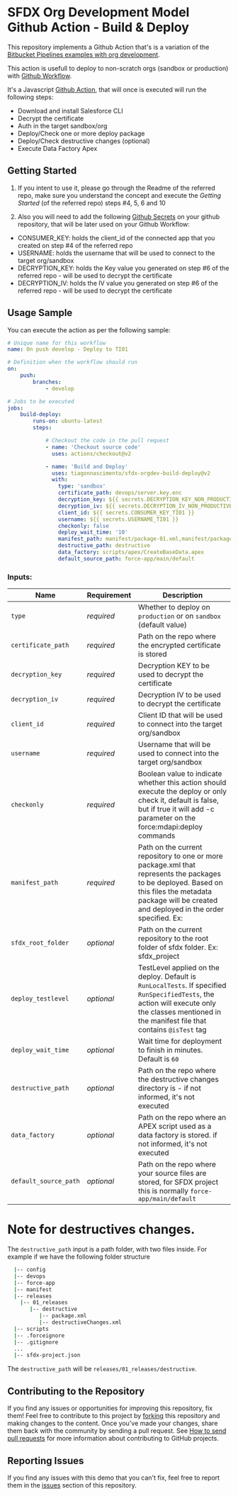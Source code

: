 # SFDX Org Development Model Github Action - Build & Deploy

This repository implements a Github Action that's is a variation of the [Bitbucket Pipelines examples with org development](https://github.com/forcedotcom/sfdx-bitbucket-org/).

This action is usefull to deploy to non-scratch orgs (sandbox or production) with [Github Workflow](https://guides.github.com/introduction/flow/).

It's a Javascript [Github Action](https://github.com/features/actions), that will once is executed will run the following steps:
- Download and install Salesforce CLI
- Decrypt the certificate
- Auth in the target sandbox/org 
- Deploy/Check one or more deploy package
- Deploy/Check destructive changes (optional)
- Execute Data Factory Apex

## Getting Started

1) If you intent to use it, please go through the Readme of the referred repo, make sure you understand the concept and execute the *Getting Started* (of the referred repo) steps #4, 5, 6 and 10

2) Also you will need to add the following [Github Secrets](https://help.github.com/en/actions/configuring-and-managing-workflows/creating-and-storing-encrypted-secrets) on your github repository, that will be later used on your Github Workflow:

- CONSUMER_KEY: holds the client_id of the connected app that you created on step #4 of the referred repo
- USERNAME: holds the username that will be used to connect to the target org/sandbox
- DECRYPTION_KEY: holds the Key value you generated on step #6 of the referred repo - will be used to decrypt the certificate
- DECRYPTION_IV: holds the IV value you generated on step #6 of the referred repo - will be used to decrypt the certificate

## Usage Sample

You can execute the action as per the following sample:

```yaml
# Unique name for this workflow
name: On push develop - Deploy to TI01

# Definition when the workflow should run
on:
    push:
        branches:
            - develop

# Jobs to be executed
jobs:
    build-deploy:
        runs-on: ubuntu-latest
        steps:

            # Checkout the code in the pull request
            - name: 'Checkout source code'
              uses: actions/checkout@v2

            - name: 'Build and Deploy'
              uses: tiagonnascimento/sfdx-orgdev-build-deploy@v2
              with:
                type: 'sandbox'
                certificate_path: devops/server.key.enc
                decryption_key: ${{ secrets.DECRYPTION_KEY_NON_PRODUCTIVE }}
                decryption_iv: ${{ secrets.DECRYPTION_IV_NON_PRODUCTIVE }}
                client_id: ${{ secrets.CONSUMER_KEY_TI01 }}
                username: ${{ secrets.USERNAME_TI01 }}
                checkonly: false
                deploy_wait_time: '10'
                manifest_path: manifest/package-01.xml,manifest/package-02.xml,manifest/package-03.xml
                destructive_path: destructive
                data_factory: scripts/apex/CreateBaseData.apex
                default_source_path: force-app/main/default
```

### Inputs:
| Name                  | Requirement | Description |
| --------------------- | ----------- | ----------- |
| `type`                | _required_  | Whether to deploy on `production` or on `sandbox` (default value) |
| `certificate_path`    | _required_  | Path on the repo where the encrypted certificate is stored |
| `decryption_key`      | _required_  | Decryption KEY to be used to decrypt the certificate |
| `decryption_iv`       | _required_  | Decryption IV to be used to decrypt the certificate |
| `client_id`           | _required_  | Client ID that will be used to connect into the target org/sandbox |
| `username`            | _required_  | Username that will be used to connect into the target org/sandbox |
| `checkonly`           | _required_  | Boolean value to indicate whether this action should execute the deploy or only check it, default is false, but if true it will add -c parameter on the force:mdapi:deploy commands |
| `manifest_path`       | _required_  | Path on the current repository to one or more package.xml that represents the packages to be deployed. Based on this files the metadata package will be created and deployed in the order specified. Ex:  | manifest/package-01.xml,manifest/package-02.xml,manifest/package-03.xml
| `sfdx_root_folder`    | _optional_  | Path on the current repository to the root folder of sfdx folder. Ex: sfdx_project
| `deploy_testlevel`    | _optional_  | TestLevel applied on the deploy. Default is `RunLocalTests`. If specified `RunSpecifiedTests`, the action will execute only the classes mentioned in the manifest file that contains `@isTest` tag |
| `deploy_wait_time`    | _optional_  | Wait time for deployment to finish in minutes. Default is `60` |
| `destructive_path`    | _optional_  | Path on the repo where the destructive changes directory is - if not informed, it's not executed |
| `data_factory`        | _optional_  | Path on the repo where an APEX script used as a data factory is stored. if not informed, it's not executed |
| `default_source_path` | _optional_  | Path on the repo where your source files are stored, for SFDX project this is normally `force-app/main/default`


# Note for destructives changes.

The `destructive_path` input is a path folder, with two files inside. For example if we have the following folder structure

```bash
  |-- config
  |-- devops
  |-- force-app
  |-- manifest
  |-- releases
    |-- 01_releases
       |-- destructive
          |-- package.xml
          |-- destructiveChanges.xml
  |-- scripts
  |-- .forceignore
  |-- .gitignore
  ...
  |-- sfdx-project.json 
```  

The `destructive_path` will be `releases/01_releases/destructive`.


## Contributing to the Repository

If you find any issues or opportunities for improving this repository, fix them! Feel free to contribute to this project by [forking](http://help.github.com/fork-a-repo/) this repository and making changes to the content. Once you've made your changes, share them back with the community by sending a pull request. See [How to send pull requests](http://help.github.com/send-pull-requests/) for more information about contributing to GitHub projects.

## Reporting Issues

If you find any issues with this demo that you can't fix, feel free to report them in the [issues](https://github.com/forcedotcom/sfdx-bitbucket-org/issues) section of this repository.
